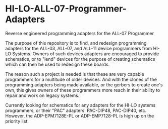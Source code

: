 # HI-LO-ALL-07-Programmer-Adapters
Reverse engineered programming adapters for the ALL-07 Programmer

The purpose of this repository is to find, and redesign programming adapters for the ALL-03, ALL-07, and ALL-11 device programmers from HI-LO Systems.  Owners of such devices adapters are encouraged to provide schematics, or to "lend" devices for the purpose of creating schematics which can then be used to redesign these boards.

The reason such a project is needed is that these are very capable programmers for a multitude of older devices.  And with the clones of the programming adapters being made available, or the gerbers to create one's own, this gives owners of these programmers more reach in their ability to repair and work on legacy systems.

Currently looking for schematics for any adapters for the HI-LO systems programmers, or their "PAC" adapters: PAC-DIP48, PAC-DIP40, etc.  However, the ADP-EPM7128E-PL or ADP-EMP7128-PL is high up on the priority list.

